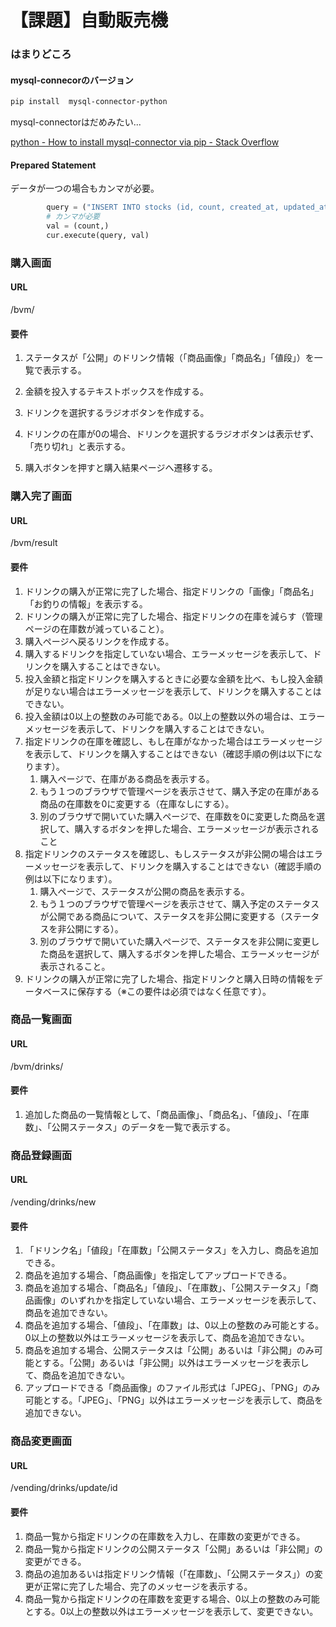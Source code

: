 # 【課題】自動販売機

### はまりどころ

#### mysql-connecorのバージョン

```bash
pip install  mysql-connector-python
```

mysql-connectorはだめみたい...

[python \- How to install mysql\-connector via pip \- Stack Overflow](https://stackoverflow.com/questions/32754461/how-to-install-mysql-connector-via-pip)



#### Prepared Statement

データが一つの場合もカンマが必要。

```python
        query = ("INSERT INTO stocks (id, count, created_at, updated_at) VALUES (LAST_INSERT_ID(), %s, now(), now())")
        # カンマが必要
        val = (count,)
        cur.execute(query, val)
```





### 購入画面

#### URL

/bvm/

#### 要件

1. ステータスが「公開」のドリンク情報（「商品画像」「商品名」「値段」）を一覧で表示する。

2. 金額を投入するテキストボックスを作成する。

3. ドリンクを選択するラジオボタンを作成する。

4. ドリンクの在庫が0の場合、ドリンクを選択するラジオボタンは表示せず、「売り切れ」と表示する。

5. 購入ボタンを押すと購入結果ページへ遷移する。

   

### 購入完了画面

#### URL

/bvm/result

#### 要件

1. ドリンクの購入が正常に完了した場合、指定ドリンクの「画像」「商品名」「お釣りの情報」を表示する。
2. ドリンクの購入が正常に完了した場合、指定ドリンクの在庫を減らす（管理ページの在庫数が減っていること）。
3. 購入ページへ戻るリンクを作成する。
4. 購入するドリンクを指定していない場合、エラーメッセージを表示して、ドリンクを購入することはできない。
5. 投入金額と指定ドリンクを購入するときに必要な金額を比べ、もし投入金額が足りない場合はエラーメッセージを表示して、ドリンクを購入することはできない。
6. 投入金額は0以上の整数のみ可能である。0以上の整数以外の場合は、エラーメッセージを表示して、ドリンクを購入することはできない。
7. 指定ドリンクの在庫を確認し、もし在庫がなかった場合はエラーメッセージを表示して、ドリンクを購入することはできない（確認手順の例は以下になります）。
   1. 購入ページで、在庫がある商品を表示する。
   2. もう１つのブラウザで管理ページを表示させて、購入予定の在庫がある商品の在庫数を0に変更する（在庫なしにする）。
   3. 別のブラウザで開いていた購入ページで、在庫数を0に変更した商品を選択して、購入するボタンを押した場合、エラーメッセージが表示されること
8. 指定ドリンクのステータスを確認し、もしステータスが非公開の場合はエラーメッセージを表示して、ドリンクを購入することはできない（確認手順の例は以下になります）。
   1. 購入ページで、ステータスが公開の商品を表示する。
   2. もう１つのブラウザで管理ページを表示させて、購入予定のステータスが公開である商品について、ステータスを非公開に変更する（ステータスを非公開にする）。
   3. 別のブラウザで開いていた購入ページで、ステータスを非公開に変更した商品を選択して、購入するボタンを押した場合、エラーメッセージが表示されること。
9. ドリンクの購入が正常に完了した場合、指定ドリンクと購入日時の情報をデータベースに保存する（※この要件は必須ではなく任意です）。



### 商品一覧画面

#### URL

/bvm/drinks/

#### 要件

1. 追加した商品の一覧情報として、「商品画像」、「商品名」、「値段」、「在庫数」、「公開ステータス」のデータを一覧で表示する。



### 商品登録画面

#### URL

/vending/drinks/new

#### 要件

1. 「ドリンク名」「値段」「在庫数」「公開ステータス」を入力し、商品を追加できる。
2. 商品を追加する場合、「商品画像」を指定してアップロードできる。
3. 商品を追加する場合、「商品名」「値段」、「在庫数」、「公開ステータス」「商品画像」のいずれかを指定していない場合、エラーメッセージを表示して、商品を追加できない。
4. 商品を追加する場合、「値段」、「在庫数」は、0以上の整数のみ可能とする。0以上の整数以外はエラーメッセージを表示して、商品を追加できない。
5. 商品を追加する場合、公開ステータスは「公開」あるいは「非公開」のみ可能とする。「公開」あるいは「非公開」以外はエラーメッセージを表示して、商品を追加できない。
6. アップロードできる「商品画像」のファイル形式は「JPEG」、「PNG」のみ可能とする。「JPEG」、「PNG」以外はエラーメッセージを表示して、商品を追加できない。

### 

### 商品変更画面

#### URL

/vending/drinks/update/id

#### 要件

1. 商品一覧から指定ドリンクの在庫数を入力し、在庫数の変更ができる。
2. 商品一覧から指定ドリンクの公開ステータス「公開」あるいは「非公開」の変更ができる。
3. 商品の追加あるいは指定ドリンク情報（「在庫数」、「公開ステータス」）の変更が正常に完了した場合、完了のメッセージを表示する。
4. 商品一覧から指定ドリンクの在庫数を変更する場合、0以上の整数のみ可能とする。0以上の整数以外はエラーメッセージを表示して、変更できない。
